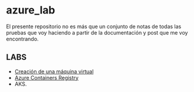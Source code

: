 
# azure_lab
El presente repositorio no es más que un conjunto de notas de todas las pruebas que voy haciendo a partir de la documentación y post que me voy encontrando.

## LABS
- [Creación de una máquina virtual](./LABs/Creacion_maquina_virtual/readme.md)
- [Azure Containers Registry](./LABs/Azure_container_Registry/readme.md)
- AKS.